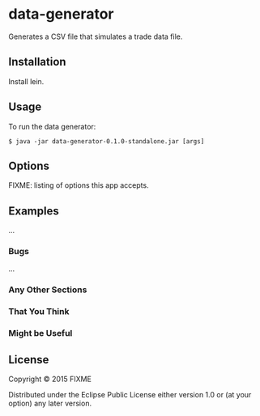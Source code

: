 # data-generator

Generates a CSV file that simulates a trade data file.

## Installation

Install lein.

## Usage

To run the data generator:

    $ java -jar data-generator-0.1.0-standalone.jar [args]

## Options

FIXME: listing of options this app accepts.

## Examples

...

### Bugs

...

### Any Other Sections
### That You Think
### Might be Useful

## License

Copyright © 2015 FIXME

Distributed under the Eclipse Public License either version 1.0 or (at
your option) any later version.
